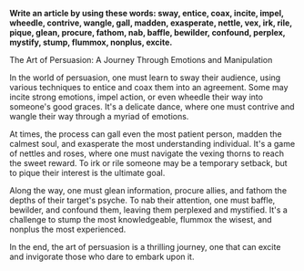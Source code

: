 
**Write an article by using these words: sway, entice, coax, incite, impel, wheedle, contrive, wangle, gall, madden, exasperate, nettle, vex, irk, rile, pique, glean, procure, fathom, nab, baffle, bewilder, confound, perplex, mystify, stump, flummox, nonplus, excite.**

The Art of Persuasion: A Journey Through Emotions and Manipulation

In the world of persuasion, one must learn to sway their audience, using various techniques to entice and coax them into an agreement. Some may incite strong emotions, impel action, or even wheedle their way into someone's good graces. It's a delicate dance, where one must contrive and wangle their way through a myriad of emotions.

At times, the process can gall even the most patient person, madden the calmest soul, and exasperate the most understanding individual. It's a game of nettles and roses, where one must navigate the vexing thorns to reach the sweet reward. To irk or rile someone may be a temporary setback, but to pique their interest is the ultimate goal.

Along the way, one must glean information, procure allies, and fathom the depths of their target's psyche. To nab their attention, one must baffle, bewilder, and confound them, leaving them perplexed and mystified. It's a challenge to stump the most knowledgeable, flummox the wisest, and nonplus the most experienced.

In the end, the art of persuasion is a thrilling journey, one that can excite and invigorate those who dare to embark upon it.

